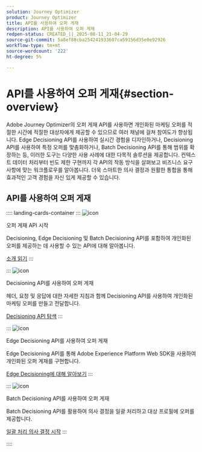 ```yaml
---
solution: Journey Optimizer
product: Journey Optimizer
title: API를 사용하여 오퍼 게재
description: API를 사용하여 오퍼 게재
redpen-status: CREATED_||_2025-08-11_21-04-29
source-git-commit: 5a8ef88cba254241933607ca59156d35e0e92926
workflow-type: tm+mt
source-wordcount: '222'
ht-degree: 5%

---
```



# API를 사용하여 오퍼 게재{#section-overview}

Adobe Journey Optimizer의 오퍼 게재 API를 사용하면 개인화된 마케팅 오퍼를 적절한 시간에 적절한 대상자에게 제공할 수 있으므로 여러 채널에 걸쳐 참여도가 향상됩니다. Edge Decisioning API를 사용하여 실시간 경험을 디자인하거나, Decisioning API를 사용하여 특정 오퍼를 맞춤화하거나, Batch Decisioning API를 통해 범위를 확장하는 등, 이러한 도구는 다양한 사용 사례에 대한 다목적 솔루션을 제공합니다. 컨텍스트 데이터 처리부터 빈도 제한 구현까지 각 API의 작동 방식을 살펴보고 비즈니스 요구 사항에 맞는 워크플로우를 알아봅니다. 더욱 스마트한 의사 결정과 원활한 통합을 통해 효과적인 고객 경험을 자신 있게 제공할 수 있습니다.

## API를 사용하여 오퍼 게재

:::: landing-cards-container
:::
![icon](https://cdn.experienceleague.adobe.com/icons/book.svg?lang=ko)

오퍼 게재 API 시작

Decisioning, Edge Decisioning 및 Batch Decisioning API를 포함하여 개인화된 오퍼를 제공하는 데 사용할 수 있는 API에 대해 알아봅니다.

[소개 읽기](../using/offers/api-reference/offer-delivery-api/start-offer-delivery-apis.md)
:::

:::
![icon](https://cdn.experienceleague.adobe.com/icons/code-branch.svg?lang=ko)

Decisioning API를 사용하여 오퍼 게재

헤더, 요청 및 응답에 대한 자세한 지침과 함께 Decisioning API를 사용하여 개인화된 마케팅 오퍼를 만들고 전달합니다.

[Decisioning API 탐색](../using/offers/api-reference/offer-delivery-api/decisioning-api.md)
:::

:::
![icon](https://cdn.experienceleague.adobe.com/icons/gear.svg?lang=ko)

Edge Decisioning API를 사용하여 오퍼 게재

Edge Decisioning API를 통해 Adobe Experience Platform Web SDK을 사용하여 개인화된 오퍼 게재를 구현합니다.

[Edge Decisioning에 대해 알아보기](../using/offers/api-reference/offer-delivery-api/edge-decisioning-api.md)
:::

:::
![icon](https://cdn.experienceleague.adobe.com/icons/list-check.svg?lang=ko)

Batch Decisioning API를 사용하여 오퍼 게재

Batch Decisioning API를 활용하여 의사 결정을 일괄 처리하고 대상 프로필에 오퍼를 제공합니다.

[일괄 처리 의사 결정 시작](../using/offers/api-reference/offer-delivery-api/batch-decisioning-api.md)
:::

::::

